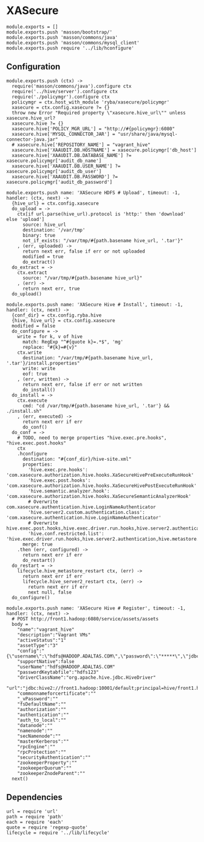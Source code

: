 
# XASecure

    module.exports = []
    module.exports.push 'masson/bootstrap/'
    module.exports.push 'masson/commons/java'
    module.exports.push 'masson/commons/mysql_client'
    module.exports.push require '../lib/hconfigure'

## Configuration

    module.exports.push (ctx) ->
      require('masson/commons/java').configure ctx
      require('../hive/server').configure ctx
      require('./policymgr').configure ctx
      policymgr = ctx.host_with_module 'ryba/xasecure/policymgr'
      xasecure = ctx.config.xasecure ?= {}
      throw new Error "Required property \"xasecure.hive_url\"" unless xasecure.hive_url?
      xasecure.hive ?= {}
      xasecure.hive['POLICY_MGR_URL'] = "http://#{policymgr}:6080"
      xasecure.hive['MYSQL_CONNECTOR_JAR'] = "usr/share/java/mysql-connector-java.jar"
      # xasecure.hive['REPOSITORY_NAME'] = "vagrant_hive"
      xasecure.hive['XAAUDIT.DB.HOSTNAME'] = xasecure.policymgr['db_host']
      xasecure.hive['XAAUDIT.DB.DATABASE_NAME'] ?= xasecure.policymgr['audit_db_name']
      xasecure.hive['XAAUDIT.DB.USER_NAME'] ?= xasecure.policymgr['audit_db_user']
      xasecure.hive['XAAUDIT.DB.PASSWORD'] ?= xasecure.policymgr['audit_db_password']

    module.exports.push name: 'XASecure HDFS # Upload', timeout: -1, handler: (ctx, next) ->
      {hive_url} = ctx.config.xasecure
      do_upload = ->
        ctx[if url.parse(hive_url).protocol is 'http:' then 'download' else 'upload']
          source: hive_url
          destination: '/var/tmp'
          binary: true
          not_if_exists: "/var/tmp/#{path.basename hive_url, '.tar'}"
        , (err, uploaded) ->
          return next err, false if err or not uploaded
          modified = true
          do_extract()
      do_extract = ->
        ctx.extract
          source: "/var/tmp/#{path.basename hive_url}"
        , (err) ->
          return next err, true
      do_upload()

    module.exports.push name: 'XASecure Hive # Install', timeout: -1, handler: (ctx, next) ->
      {conf_dir} = ctx.config.ryba.hive
      {hive, hive_url} = ctx.config.xasecure
      modified = false
      do_configure = ->
        write = for k, v of hive
          match: RegExp "^#{quote k}=.*$", 'mg'
          replace: "#{k}=#{v}"
        ctx.write
          destination: "/var/tmp/#{path.basename hive_url, '.tar'}/install.properties"
          write: write
          eof: true
        , (err, written) ->
          return next err, false if err or not written
          do_install()
      do_install = ->
        ctx.execute
          cmd: "cd /var/tmp/#{path.basename hive_url, '.tar'} && ./install.sh"
        , (err, executed) ->
          return next err if err
          do_conf()
      do_conf = ->
        # TODO, need to merge properties "hive.exec.pre.hooks", "hive.exec.post.hooks"
        ctx
        .hconfigure
          destination: "#{conf_dir}/hive-site.xml"
          properties: 
            'hive.exec.pre.hooks': 'com.xasecure.authorization.hive.hooks.XaSecureHivePreExecuteRunHook'
            'hive.exec.post.hooks': 'com.xasecure.authorization.hive.hooks.XaSecureHivePostExecuteRunHook'
            'hive.semantic.analyzer.hook': 'com.xasecure.authorization.hive.hooks.XaSecureSemanticAnalyzerHook'
            # Overwrite com.xasecure.authentication.hive.LoginNameAuthenticator
            'hive.server2.custom.authentication.class': 'com.xasecure.authentication.hive.LoginNameAuthenticator'
            # Overwrite hive.exec.post.hooks,hive.exec.driver.run.hooks,hive.server2.authentication,hive.metastore.pre.event.listeners,hive.security.authorization.enabled,hive.security.authorization.manager,hive.semantic.analyzer.hook
            'hive.conf.restricted.list': 'hive.exec.driver.run.hooks,hive.server2.authentication,hive.metastore.pre.event.listeners,hive.security.authorization.enabled,hive.security.authorization.manager,hive.semantic.analyzer.hook,hive.exec.post.hooks'
          merge: true
        .then (err, configured) ->
          return next err if err
          do_restart()
      do_restart = ->
        lifecycle.hive_metastore_restart ctx, (err) ->
          return next err if err
          lifecycle.hive_server2_restart ctx, (err) ->
            return next err if err
            next null, false
      do_configure()

    module.exports.push name: 'XASecure Hive # Register', timeout: -1, handler: (ctx, next) ->
      # POST http://front1.hadoop:6080/service/assets/assets
      body = 
        "name":"vagrant_hive"
        "description":"Vagrant VMs"
        "activeStatus":"1"
        "assetType":"3"
        "config":"{\"username\":\"hdfs@HADOOP.ADALTAS.COM\",\"password\":\"*****\",\"jdbc.driverClassName\":\"org.apache.hive.jdbc.HiveDriver\",\"jdbc.url\":\"jdbc:hive2://front1.hadoop:10000/default;principal=hive/front1.hadoop@HADOOP.ADALTAS.COM\",\"commonNameForCertificate\":\"\"}"
        "supportNative":false
        "userName":"hdfs@HADOOP.ADALTAS.COM"
        "passwordKeytabfile":"hdfs123"
        "driverClassName":"org.apache.hive.jdbc.HiveDriver"
        "url":"jdbc:hive2://front1.hadoop:10001/default;principal=hive/front1.hadoop@HADOOP.ADALTAS.COM"
        "commonnameforcertificate":""
        "_vPassword":""
        "fsDefaultName":""
        "authorization":""
        "authentication":""
        "auth_to_local":""
        "datanode":""
        "namenode":""
        "secNamenode":""
        "masterKerberos":""
        "rpcEngine":""
        "rpcProtection":""
        "securityAuthentication":""
        "zookeeperProperty":""
        "zookeeperQuorum":""
        "zookeeperZnodeParent":""
      next()

## Dependencies

    url = require 'url'
    path = require 'path'
    each = require 'each'
    quote = require 'regexp-quote'
    lifecycle = require '../lib/lifecycle'
